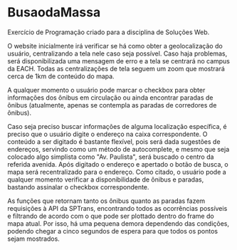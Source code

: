 # BusaodaMassa
Exercício de Programação criado para a disciplina de Soluções Web.  
  
  
O website inicialmente irá verificar se há como obter a geolocalização do usuário, centralizando a tela nele caso seja possível. Caso haja problemas, será disponibilizada uma mensagem de erro e a tela se centrará no campus da EACH. Todas as centralizações de tela seguem um zoom que mostrará cerca de 1km de conteúdo do mapa.  
  
A qualquer momento o usuário pode marcar o checkbox para obter informações dos ônibus em circulação ou ainda encontrar paradas de ônibus (atualmente, apenas se contempla as paradas de corredores de ônibus).  
  
Caso seja preciso buscar informações de alguma localização específica, é preciso que o usuário digite o endereço na caixa correspondente. O conteúdo a ser digitado é bastante flexível, pois será dada sugestões de endereços, servindo como um método de autocomplete, e mesmo que seja colocado algo simplista como "Av. Paulista", será buscado o centro da referida avenida. Após digitado o endereço e apertado o botão de busca, o mapa será recentralizado para o endereço. Como citado, o usuário pode a qualquer momento verificar a disponibilidade de ônibus e paradas, bastando assinalar o checkbox correspondente.  
  
As funções que retornam tanto os ônibus quanto as paradas fazem requisições à API da SPTrans, encontrando todos as ocorrências possíveis e filtrando de acordo com o que pode ser plottado dentro do frame do mapa atual. Por isso, há uma pequena demora dependendo das condições, podendo chegar a cinco segundos de espera para que todos os pontos sejam mostrados.  
